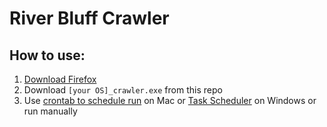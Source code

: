 # River Bluff Crawler
## How to use:
1. [Download Firefox](https://www.mozilla.org/en-US/firefox/new/)
2. Download `[your OS]_crawler.exe` from this repo
3. Use [crontab to schedule run](https://stackoverflow.com/questions/1683620/getting-started-with-cronjobs-on-a-mac) on Mac or [Task Scheduler](https://techcommunity.microsoft.com/t5/windows-11/how-to-schedule-any-app-windows-11/m-p/2772955) on Windows or run manually
